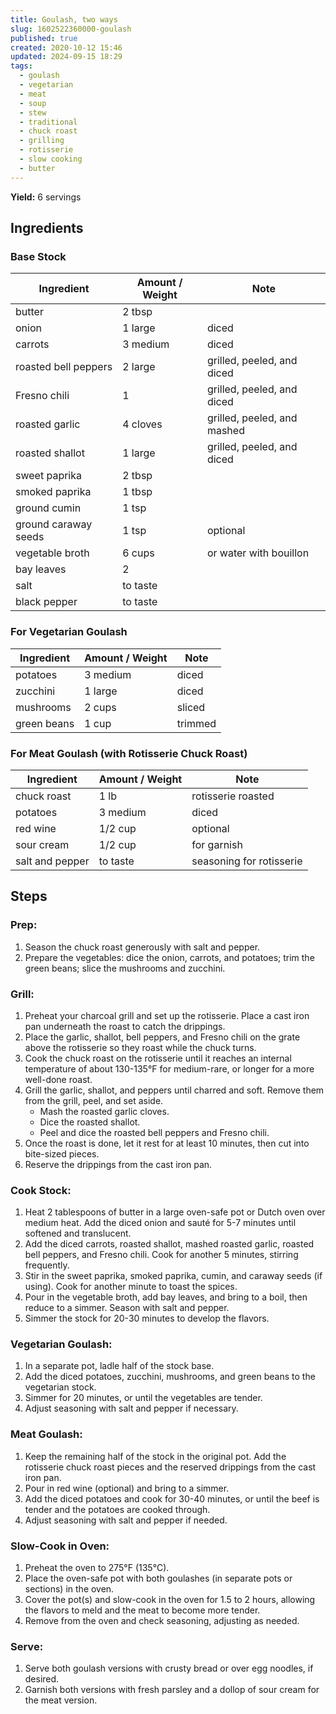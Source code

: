 ```yaml
---
title: Goulash, two ways
slug: 1602522360000-goulash
published: true
created: 2020-10-12 15:46
updated: 2024-09-15 18:29
tags:
  - goulash
  - vegetarian
  - meat
  - soup
  - stew
  - traditional
  - chuck roast
  - grilling
  - rotisserie
  - slow cooking
  - butter
---
```


**Yield:** 6 servings

## Ingredients

### Base Stock

| Ingredient           | Amount / Weight | Note                        |
| -------------------- | --------------- | --------------------------- |
| butter               | 2 tbsp          |                             |
| onion                | 1 large         | diced                       |
| carrots              | 3 medium        | diced                       |
| roasted bell peppers | 2 large         | grilled, peeled, and diced  |
| Fresno chili         | 1               | grilled, peeled, and diced  |
| roasted garlic       | 4 cloves        | grilled, peeled, and mashed |
| roasted shallot      | 1 large         | grilled, peeled, and diced  |
| sweet paprika        | 2 tbsp          |                             |
| smoked paprika       | 1 tbsp          |                             |
| ground cumin         | 1 tsp           |                             |
| ground caraway seeds | 1 tsp           | optional                    |
| vegetable broth      | 6 cups          | or water with bouillon      |
| bay leaves           | 2               |                             |
| salt                 | to taste        |                             |
| black pepper         | to taste        |                             |

### For Vegetarian Goulash

| Ingredient  | Amount / Weight | Note    |
| ----------- | --------------- | ------- |
| potatoes    | 3 medium        | diced   |
| zucchini    | 1 large         | diced   |
| mushrooms   | 2 cups          | sliced  |
| green beans | 1 cup           | trimmed |

### For Meat Goulash (with Rotisserie Chuck Roast)

| Ingredient      | Amount / Weight | Note                     |
| --------------- | --------------- | ------------------------ |
| chuck roast     | 1 lb            | rotisserie roasted       |
| potatoes        | 3 medium        | diced                    |
| red wine        | 1/2 cup         | optional                 |
| sour cream      | 1/2 cup         | for garnish              |
| salt and pepper | to taste        | seasoning for rotisserie |

## Steps

### Prep:

1. Season the chuck roast generously with salt and pepper.
2. Prepare the vegetables: dice the onion, carrots, and potatoes; trim the green beans; slice the mushrooms and zucchini.

### Grill:

1. Preheat your charcoal grill and set up the rotisserie. Place a cast iron pan underneath the roast to catch the drippings.
2. Place the garlic, shallot, bell peppers, and Fresno chili on the grate above the rotisserie so they roast while the chuck turns.
3. Cook the chuck roast on the rotisserie until it reaches an internal temperature of about 130-135°F for medium-rare, or longer for a more well-done roast.
4. Grill the garlic, shallot, and peppers until charred and soft. Remove them from the grill, peel, and set aside.
   - Mash the roasted garlic cloves.
   - Dice the roasted shallot.
   - Peel and dice the roasted bell peppers and Fresno chili.
5. Once the roast is done, let it rest for at least 10 minutes, then cut into bite-sized pieces.
6. Reserve the drippings from the cast iron pan.

### Cook Stock:

1. Heat 2 tablespoons of butter in a large oven-safe pot or Dutch oven over medium heat. Add the diced onion and sauté for 5-7 minutes until softened and translucent.
2. Add the diced carrots, roasted shallot, mashed roasted garlic, roasted bell peppers, and Fresno chili. Cook for another 5 minutes, stirring frequently.
3. Stir in the sweet paprika, smoked paprika, cumin, and caraway seeds (if using). Cook for another minute to toast the spices.
4. Pour in the vegetable broth, add bay leaves, and bring to a boil, then reduce to a simmer. Season with salt and pepper.
5. Simmer the stock for 20-30 minutes to develop the flavors.

### Vegetarian Goulash:

1. In a separate pot, ladle half of the stock base.
2. Add the diced potatoes, zucchini, mushrooms, and green beans to the vegetarian stock.
3. Simmer for 20 minutes, or until the vegetables are tender.
4. Adjust seasoning with salt and pepper if necessary.

### Meat Goulash:

1. Keep the remaining half of the stock in the original pot. Add the rotisserie chuck roast pieces and the reserved drippings from the cast iron pan.
2. Pour in red wine (optional) and bring to a simmer.
3. Add the diced potatoes and cook for 30-40 minutes, or until the beef is tender and the potatoes are cooked through.
4. Adjust seasoning with salt and pepper if needed.

### Slow-Cook in Oven:

1. Preheat the oven to 275°F (135°C).
2. Place the oven-safe pot with both goulashes (in separate pots or sections) in the oven.
3. Cover the pot(s) and slow-cook in the oven for 1.5 to 2 hours, allowing the flavors to meld and the meat to become more tender.
4. Remove from the oven and check seasoning, adjusting as needed.

### Serve:

1. Serve both goulash versions with crusty bread or over egg noodles, if desired.
2. Garnish both versions with fresh parsley and a dollop of sour cream for the meat version.
